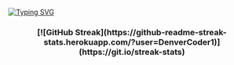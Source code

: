 [![Typing SVG](https://readme-typing-svg.herokuapp.com?color=%15F4EE&lines=Big+purple+kapibara+Sany)](https://git.io/typing-svg)
<h3 align="center">[![GitHub Streak](https://github-readme-streak-stats.herokuapp.com/?user=DenverCoder1)](https://git.io/streak-stats)</h3>



